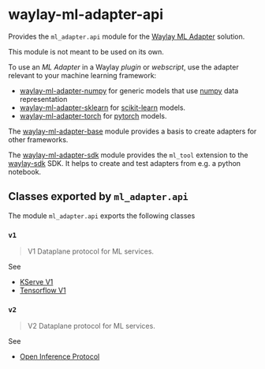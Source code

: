 # waylay-ml-adapter-api

Provides the `ml_adapter.api` module for the [Waylay ML Adapter](https://docs.waylay.io/#/api/sdk/python?id=ml_adapter) solution.

This module is not meant to be used on its own.

To use an _ML Adapter_ in a Waylay _plugin_ or _webscript_, use the adapter relevant to your machine learning framework:
* [waylay-ml-adapter-numpy](https://pypi.org/project/waylay-ml-adapter-numpy/) for generic models that use [numpy](https://numpy.org/) data representation
* [waylay-ml-adapter-sklearn](https://pypi.org/project/waylay-ml-adapter-sklearn/) for [scikit-learn](https://scikit-learn.org/stable/) models.
* [waylay-ml-adapter-torch](https://pypi.org/project/waylay-ml-adapter-torch/) for [pytorch](https://pytorch.org/) models.

The [waylay-ml-adapter-base](https://pypi.org/project/waylay-ml-adapter-base/) module provides a basis to create adapters for other frameworks.

The [waylay-ml-adapter-sdk](https://pypi.org/project/waylay-ml-adapter-sdk/) module provides the `ml_tool` extension
to the [waylay-sdk](https://pypi.org/project/waylay-sdk/) SDK.
It helps to create and test adapters from e.g. a python notebook.


## Classes exported by `ml_adapter.api`

The module `ml_adapter.api` exports the following classes
    
### `v1`
> V1 Dataplane protocol for ML services.

See
 * [KServe V1](https://kserve.github.io/website/master/modelserving/data_plane/v1_protocol/)
 * [Tensorflow V1](https://www.tensorflow.org/tfx/serving/api_rest#predict_api)



### `v2`
> V2 Dataplane protocol for ML services.

See
 * [Open Inference Protocol](
https://github.com/kserve/open-inference-protocol/tree/main
   )



